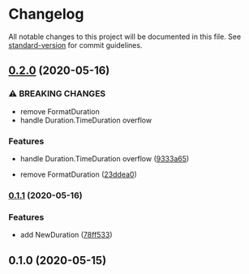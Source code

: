 # Changelog

All notable changes to this project will be documented in this file. See [standard-version](https://github.com/conventional-changelog/standard-version) for commit guidelines.

## [0.2.0](https://github.com/NateScarlet/iso8601/compare/v0.1.1...v0.2.0) (2020-05-16)


### ⚠ BREAKING CHANGES

* remove FormatDuration
* handle Duration.TimeDuration overflow

### Features

* handle Duration.TimeDuration overflow ([9333a65](https://github.com/NateScarlet/iso8601/commit/9333a6583e50f005b20b143792fea5ecef868c93))


* remove FormatDuration ([23ddea0](https://github.com/NateScarlet/iso8601/commit/23ddea08d3c2a1d23d0fd9d5ae17c521f125687d))

### [0.1.1](https://github.com/NateScarlet/iso8601/compare/v0.1.0...v0.1.1) (2020-05-16)


### Features

* add NewDuration ([78ff533](https://github.com/NateScarlet/iso8601/commit/78ff5336c9ee574177b477a2e8d9dce13b8110d0))

## 0.1.0 (2020-05-15)
